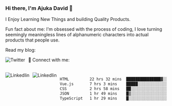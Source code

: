 ### Hi there, I'm Ajuka David 🥷

I Enjoy Learning New Things and building Quality Products.

Fun fact about me: I'm obsessed with the process of coding, I love turning seemingly meaningless lines of alphanumeric characters into actual products that people use.

Read my blog:

<a href="https://tobit.hashnode.dev/"> <img src="https://img.shields.io/badge/Hashnode-2962FF?style=for-the-badge&logo=hashnode&logoColor=white"
     alt="Twitter"
     style="float: left; margin-right: 10px;" /> </a>


📱 Connect with me: 

<br />
<a href="https://www.linkedin.com/in/david-ajuka-630660144/"> <img src="https://img.shields.io/badge/LinkedIn-0077B5?style=for-the-badge&logo=linkedin&logoColor=white"
     alt="LinkedIin"
     style="float: left; margin-right: 10px;" /> </a> <a href="mailto:ajuka.zephiniah@gmail.com"> <img src="https://img.shields.io/badge/Gmail-D14836?style=for-the-badge&logo=gmail&logoColor=white"
     alt="LinkedIin"
     style="float: left; margin-right: 10px;" /> </a>
     

<!--START_SECTION:waka-->

```txt
HTML         22 hrs 32 mins  ███████████████▓░░░░░░░░░   62.36 %
Vue.js       7 hrs 3 mins    █████░░░░░░░░░░░░░░░░░░░░   19.51 %
CSS          2 hrs 58 mins   ██░░░░░░░░░░░░░░░░░░░░░░░   08.21 %
JSON         1 hr 49 mins    █▒░░░░░░░░░░░░░░░░░░░░░░░   05.07 %
TypeScript   1 hr 29 mins    █░░░░░░░░░░░░░░░░░░░░░░░░   04.12 %
```

<!--END_SECTION:waka-->
